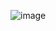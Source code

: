 
![image](https://user-images.githubusercontent.com/66086031/180064990-242d8b32-2bdc-41c5-b43d-174dc762cdb8.png)

